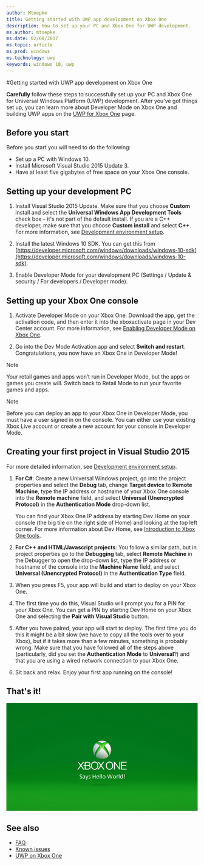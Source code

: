 ```yaml
---
author: Mtoepke
title: Getting started with UWP app development on Xbox One
description: How to set up your PC and Xbox One for UWP development.
ms.author: mtoepke
ms.date: 02/08/2017
ms.topic: article
ms.prod: windows
ms.technology: uwp
keywords: windows 10, uwp
---
```


#Getting started with UWP app development on Xbox One

**Carefully** follow these steps to successfully set up your PC and Xbox One for Universal Windows Platform (UWP) development. After you’ve got things set up, you can learn more about Developer Mode on Xbox One and building UWP apps on the [UWP for Xbox One](index.md) page. 

## Before you start
Before you start you will need to do the following:
-	Set up a PC with Windows 10.
-	Install Microsoft Visual Studio 2015 Update 3.
- Have at least five gigabytes of free space on your Xbox One console.

## Setting up your development PC
1.	Install Visual Studio 2015 Update. Make sure that you choose **Custom** install and select the **Universal Windows App Development Tools** check box – it's not part of the default install. If you are a C++ developer, make sure that you choose **Custom install** and select **C++**. For more information, see [Development environment setup](development-environment-setup.md). 

2.	Install the latest Windows 10 SDK. You can get this from [https://developer.microsoft.com/windows/downloads/windows-10-sdk](https://developer.microsoft.com/windows/downloads/windows-10-sdk).

3.  Enable Developer Mode for your development PC (Settings / Update & security / For developers / Developer mode).

## Setting up your Xbox One console
1.	Activate Developer Mode on your Xbox One. Download the app, get the activation code, and then enter it into the xboxactivate page in your Dev Center account. For more information, see [Enabling Developer Mode on Xbox One](devkit-activation.md). 

2.	Go into the Dev Mode Activation app and select **Switch and restart**. Congratulations, you now have an Xbox One in Developer Mode!
  
  > [!NOTE]
  > Your retail games and apps won’t run in Developer Mode, but the apps or games you create will. Switch back to Retail Mode to run your favorite games and apps.
    
  > [!NOTE]
  > Before you can deploy an app to your Xbox One in Developer Mode, you must have a user signed in on the console. You can either use your existing Xbox Live account or create a new account for your console in Developer Mode. 

## Creating your first project in Visual Studio 2015

For more detailed information, see [Development environment setup](development-environment-setup.md).

1.	**For C#**: Create a new Universal Windows project, go into the project properties and select the **Debug** tab, change **Target device** to **Remote Machine**, type the IP address or hostname of your Xbox One console into the **Remote machine** field, and select **Universal (Unencrypted Protocol)** in the **Authentication Mode** drop-down list.   

    You can find your Xbox One IP address by starting Dev Home on your console (the big tile on the right side of Home) and looking at the top left corner. For more information about Dev Home, see [Introduction to Xbox One tools](introduction-to-xbox-tools.md).  

2.	**For C++ and HTML/Javascript projects**:  You follow a similar path, but in project properties go to the **Debugging** tab, select **Remote Machine** in the Debugger to open the drop-down list, type the IP address or hostname of the console into the **Machine Name** field, and select **Universal (Unencrypted Protocol)** in the **Authentication Type** field.
   
3.	When you press F5, your app will build and start to deploy on your Xbox One.
  
4.	The first time you do this, Visual Studio will prompt you for a PIN for your Xbox One. You can get a PIN by starting Dev Home on your Xbox One and selecting the **Pair with Visual Studio** button.
  
5.	After you have paired, your app will start to deploy. The first time you do this it might be a bit slow (we have to copy all the tools over to your Xbox), but if it takes more than a few minutes, something is probably wrong. Make sure that you have followed all of the steps above (particularly, did you set the **Authentication Mode** to **Universal**?) and that you are using a wired network connection to your Xbox One.  

6. Sit back and relax. Enjoy your first app running on the console!  

## That's it!

![Hello World](images/getting-started-hello-world.png)

## See also  
- [FAQ](frequently-asked-questions.md)  
- [Known issues](known-issues.md)
- [UWP on Xbox One](index.md) 
